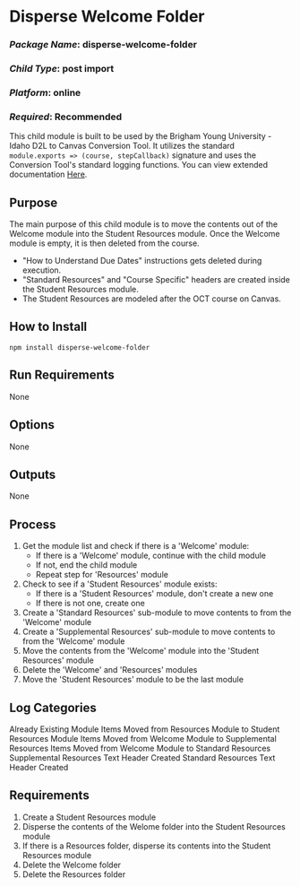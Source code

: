 # Disperse Welcome Folder
### *Package Name*: disperse-welcome-folder
### *Child Type*: post import
### *Platform*: online
### *Required*: Recommended

This child module is built to be used by the Brigham Young University - Idaho D2L to Canvas Conversion Tool. It utilizes the standard `module.exports => (course, stepCallback)` signature and uses the Conversion Tool's standard logging functions. You can view extended documentation [Here](https://github.com/byuitechops/d2l-to-canvas-conversion-tool/tree/master/documentation).

## Purpose

The main purpose of this child module is to move the contents out of the Welcome module into the Student Resources module. Once the Welcome module is empty, it is then deleted from the course.

* "How to Understand Due Dates" instructions gets deleted during execution.
* "Standard Resources" and "Course Specific" headers are created inside the Student Resources module.
* The Student Resources are modeled after the OCT course on Canvas.

## How to Install

```
npm install disperse-welcome-folder
```

## Run Requirements

None

## Options

None

## Outputs

None

## Process

1. Get the module list and check if there is a 'Welcome' module:
	- If there is a 'Welcome' module, continue with the child module
	- If not, end the child module
    - Repeat step for 'Resources' module
2. Check to see if a 'Student Resources' module exists:
	- If there is a 'Student Resources' module, don't create a new one
	- If there is not one, create one
3. Create a 'Standard Resources' sub-module to move contents to from the 'Welcome' module
4. Create a 'Supplemental Resources' sub-module to move contents to from the 'Welcome' module
5. Move the contents from the 'Welcome' module into the 'Student Resources' module
6. Delete the 'Welcome' and 'Resources' modules 
7. Move the 'Student Resources' module to be the last module

## Log Categories

Already Existing Module
Items Moved from Resources Module to Student Resources Module
Items Moved from Welcome Module to Supplemental Resources
Items Moved from Welcome Module to Standard Resources
Supplemental Resources Text Header Created
Standard Resources Text Header Created

## Requirements

1. Create a Student Resources module
2. Disperse the contents of the Welome folder into the Student Resources module
3. If there is a Resources folder, disperse its contents into the Student Resources module
4. Delete the Welcome folder
5. Delete the Resources folder
